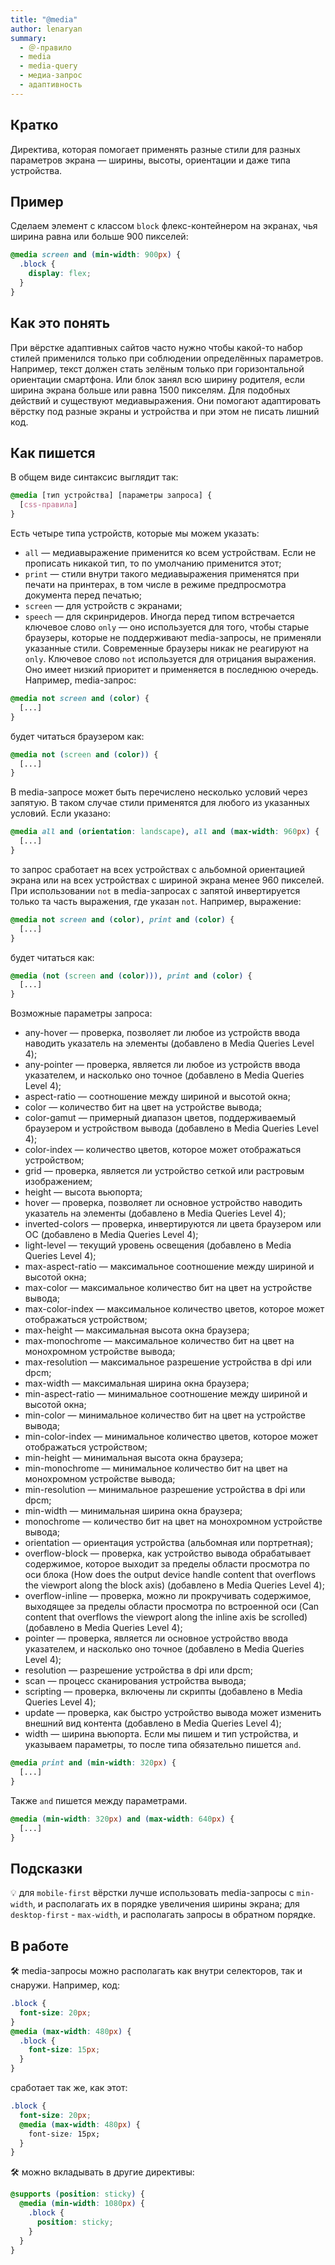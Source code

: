 ```yaml
---
title: "@media"
author: lenaryan
summary:
  - ＠-правило
  - media
  - media-query
  - медиа-запрос
  - адаптивность
---
```


## Кратко

Директива, которая помогает применять разные стили для разных параметров экрана — ширины, высоты, ориентации и даже типа устройства.

## Пример

Сделаем элемент с классом `block` флекс-контейнером на экранах, чья ширина равна или больше 900 пикселей:

```css
@media screen and (min-width: 900px) {
  .block {
    display: flex;
  }
}
```

## Как это понять

При вёрстке адаптивных сайтов часто нужно чтобы какой-то набор стилей применился только при соблюдении определённых параметров. Например, текст должен стать зелёным только при горизонтальной ориентации смартфона. Или блок занял всю ширину родителя, если ширина экрана больше или равна 1500 пикселям. Для подобных действий и существуют медиавыражения. Они помогают адаптировать вёрстку под разные экраны и устройства и при этом не писать лишний код.

## Как пишется

В общем виде синтаксис выглядит так:

```css
@media [тип устройства] [параметры запроса] {
  [css-правила]
}
```
Есть четыре типа устройств, которые мы можем указать:
- `all` — медиавыражение применится ко всем устройствам. Если не прописать никакой тип, то по умолчанию применится этот;
- `print` — стили внутри такого медиавыражения применятся при печати на принтерах, в том числе в режиме предпросмотра документа перед печатью;
- `screen` — для устройств с экранами;
- `speech` — для скринридеров.
Иногда перед типом встречается ключевое слово `only` — оно используется для того, чтобы старые браузеры, которые не поддерживают media-запросы, не применяли указанные стили. Современные браузеры никак не реагируют на `only`.
Ключевое слово `not` используется для отрицания выражения. Оно имеет низкий приоритет и применяется в последнюю очередь. Например, media-запрос:
```css
@media not screen and (color) {
  [...]
}
```
будет читаться браузером как:
```css
@media not (screen and (color)) {
  [...]
}
```
В media-запросе может быть перечислено несколько условий через запятую. В таком случае стили применятся для любого из указанных условий. Если указано:
```css
@media all and (orientation: landscape), all and (max-width: 960px) {
  [...]
}
```
то запрос сработает на всех устройствах с альбомной ориентацией экрана или на всех устройствах с шириной экрана менее 960 пикселей.
При использовании `not` в media-запросах с запятой инвертируется только та часть выражения, где указан `not`. Например, выражение:
```css
@media not screen and (color), print and (color) {
  [...]
}
```
будет читаться как:
```css
@media (not (screen and (color))), print and (color) {
  [...]
}
```
Возможные параметры запроса:
- any-hover — проверка, позволяет ли любое из устройств ввода наводить указатель на элементы (добавлено в Media Queries Level 4);
- any-pointer — проверка, является ли любое из устройств ввода указателем, и насколько оно точное (добавлено в Media Queries Level 4);
- aspect-ratio — соотношение между шириной и высотой окна;
- color — количество бит на цвет на устройстве вывода;
- color-gamut — примерный диапазон цветов, поддерживаемый браузером и устройством вывода (добавлено в Media Queries Level 4);
- color-index — количество цветов, которое может отображаться устройством;
- grid — проверка, является ли устройство сеткой или растровым изображением;
- height — высота вьюпорта;
- hover — проверка, позволяет ли основное устройство наводить указатель на элементы (добавлено в Media Queries Level 4);
- inverted-colors — проверка, инвертируются ли цвета браузером или ОС (добавлено в Media Queries Level 4);
- light-level — текущий уровень освещения (добавлено в Media Queries Level 4);
- max-aspect-ratio — максимальное соотношение между шириной и высотой окна;
- max-color — максимальное количество бит на цвет на устройстве вывода;
- max-color-index — максимальное количество цветов, которое может отображаться устройством;
- max-height — максимальная высота окна браузера;
- max-monochrome — максимальное количество бит на цвет на монохромном устройстве вывода;
- max-resolution — максимальное разрешение устройства в dpi или dpcm;
- max-width — максимальная ширина окна браузера;
- min-aspect-ratio — минимальное соотношение между шириной и высотой окна;
- min-color — минимальное количество бит на цвет на устройстве вывода;
- min-color-index — минимальное количество цветов, которое может отображаться устройством;
- min-height — минимальная высота окна браузера;
- min-monochrome — минимальное количество бит на цвет на монохромном устройстве вывода;
- min-resolution — минимальное разрешение устройства в dpi или dpcm;
- min-width — минимальная ширина окна браузера;
- monochrome — количество бит на цвет на монохромном устройстве вывода;
- orientation — ориентация устройства (альбомная или портретная);
- overflow-block — проверка, как устройство вывода обрабатывает содержимое, которое выходит за пределы области просмотра по оси блока
(How does the output device handle content that overflows the viewport along the block axis) (добавлено в Media Queries Level 4);
- overflow-inline — проверка, можно ли прокручивать содержимое, выходящее за пределы области просмотра по встроенной оси
(Can content that overflows the viewport along the inline axis be scrolled) (добавлено в Media Queries Level 4);
- pointer — проверка, является ли основное устройство ввода указателем, и насколько оно точное (добавлено в Media Queries Level 4);
- resolution — разрешение устройства в dpi или dpcm;
- scan — процесс сканирования устройства вывода;
- scripting — проверка, включены ли скрипты (добавлено в Media Queries Level 4);
- update — проверка, как быстро устройство вывода может изменить внешний вид контента (добавлено в Media Queries Level 4);
- width — ширина вьюпорта.
Если мы пишем и тип устройства, и указываем параметры, то после типа обязательно пишется `and`.
```css
@media print and (min-width: 320px) {
  [...]
}
```
Также `and` пишется между параметрами.
```css
@media (min-width: 320px) and (max-width: 640px) {
  [...]
}
```
## Подсказки
💡 для `mobile-first` вёрстки лучше использовать media-запросы с `min-width`, и располагать их в порядке увеличения ширины экрана; для `desktop-first` - `max-width`, и располагать запросы в обратном порядке.
## В работе
🛠 media-запросы можно располагать как внутри селекторов, так и снаружи. Например, код:
```css
.block {
  font-size: 20px;
}
@media (max-width: 480px) {
  .block {
    font-size: 15px;
  }
}
```
сработает так же, как этот:
```css
.block {
  font-size: 20px;
  @media (max-width: 480px) {
    font-size: 15px;
  }
}
```
🛠 можно вкладывать в другие директивы:
```css
@supports (position: sticky) {
  @media (min-width: 1080px) {
    .block {
      position: sticky;
    }
  }
}
```
